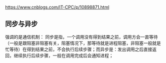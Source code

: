 <https://www.cnblogs.com/IT-CPC/p/10898871.html>
## 同步与异步
强调的是通信机制：
同步是指，一个调用没有得到结果之前，调用方会一直等待（一般是跟阻塞非阻塞有关，阻塞情况下，那等待就是进程阻塞，非阻塞一般就是忙等待）在得到结果之前，不会执行后续步骤；而异步是：发出调用之后直接返回，继续执行后续步骤，一般在调用完成后会通知进程；